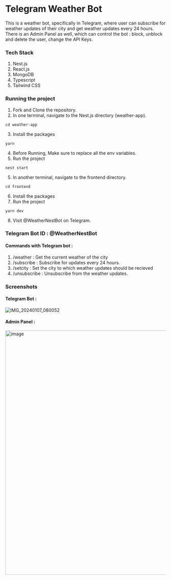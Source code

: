 # Telegram Weather Bot
This is a weather bot, specifically in Telegram, where user can subscribe for weather updates of their city and get weather updates every 24 hours. 
There is an Admin Panel as well, which can control the bot : block, unblock and delete the user, change the API Keys. 

### Tech Stack
1. Nest.js
2. React.js
3. MongoDB
4. Typescript
5. Tailwind CSS

### Running the project
1. Fork and Clone the repository.
2. In one terminal, navigate to the Nest.js directory (weather-app).
```
cd weather-app
```
3. Install the packages
```
yarn
```
4. Before Running, Make sure to replace all the env variables. 
5. Run the project
```
nest start
```
5. In another terminal, navigate to the frontend directory.
```
cd frontend
```
6. Install the packages
7. Run the project
```
yarn dev
```
8. Visit @WeatherNestBot on Telegram.

### Telegram Bot ID : @WeatherNestBot

#### Commands with Telegram bot :
1. /weather <city-name> : Get the current weather of the city
2. /subscribe : Subscribe for updates every 24 hours. 
3. /setcity <city-name> : Set the city to which weather updates should be recieved
4. /unsubscribe : Unsubscribe from the weather updates.

### Screenshots
#### Telegram Bot : 
![IMG_20240107_080052](https://github.com/devesh-2002/telegram-weather-bot/assets/79015420/7ef5dfbf-238f-46c2-a445-504d8341720b)

#### Admin Panel : 

<img width="765" alt="image" src="https://github.com/devesh-2002/telegram-weather-bot/assets/79015420/c7913aab-3017-4882-a8e9-de25096dba08">
